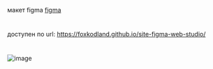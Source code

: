 макет figma <a href="https://www.figma.com/file/itLZTR40JOnN7QPdacruej/Client-First-Template-9---Webflow-Agency-(Community)?node-id=0-1&t=hc2hExIkqcb8b1Ox-0">figma</a>
# 
доступен по url: https://foxkodland.github.io/site-figma-web-studio/
# 
![image](https://user-images.githubusercontent.com/102648390/230964180-10c3a73c-87c0-4af9-9c88-7f9130ab19c3.png)
